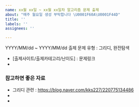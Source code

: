 ```yaml
---
name: xx월 xx일 ~ xx월 xx일차 알고리즘 문제 출제
about: "매주 월요일 생성 부탁합니다 \U0001F60A\U0001F44D"
title: ''
labels: ''
assignees: ''

---
```


YYYY/MM/dd ~ YYYY/MM/dd
출제 문제 유형 : 그리디, 완전탐색

- [출제사이트/출제카테고리/난이도] : 문제링크
- 

### 참고하면 좋은 자료
- 그리디 관련 : https://blog.naver.com/kks227/220775134486
-
-
